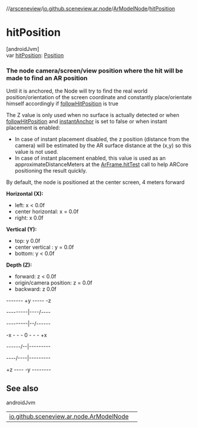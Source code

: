 //[arsceneview](../../../index.md)/[io.github.sceneview.ar.node](../index.md)/[ArModelNode](index.md)/[hitPosition](hit-position.md)

# hitPosition

[androidJvm]\
var [hitPosition](hit-position.md): [Position](../../../../sceneview/io.github.sceneview.math/-position/index.md)

###  The node camera/screen/view position where the hit will be made to find an AR position

Until it is anchored, the Node will try to find the real world position/orientation of the screen coordinate and constantly place/orientate himself accordingly if [followHitPosition](follow-hit-position.md) is true

The Z value is only used when no surface is actually detected or when [followHitPosition](follow-hit-position.md) and [instantAnchor](instant-anchor.md) is set to false or when instant placement is enabled:

- 
   In case of instant placement disabled, the z position (distance from the camera) will be estimated by the AR surface distance at the (x,y) so this value is not used.
- 
   In case of instant placement enabled, this value is used as an approximateDistanceMeters at the [ArFrame.hitTest](../../io.github.sceneview.ar.arcore/-ar-frame/hit-test.md) call to help ARCore positioning the result quickly.

By default, the node is positioned at the center screen, 4 meters forward

**Horizontal (X):**

- 
   left: x < 0.0f
- 
   center horizontal: x = 0.0f
- 
   right: x 0.0f

**Vertical (Y):**

- 
   top: y 0.0f
- 
   center vertical : y = 0.0f
- 
   bottom: y < 0.0f

**Depth (Z):**

- 
   forward: z < 0.0f
- 
   origin/camera position: z = 0.0f
- 
   backward: z 0.0f

------- +y ----- -z

---------|----/----

---------|--/------

-x - - - 0 - - - +x

------/--|---------

----/----|---------

+z ---- -y --------

## See also

androidJvm

| | |
|---|---|
| [io.github.sceneview.ar.node.ArModelNode](follow-hit-position.md) |  |
